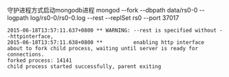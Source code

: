 守护进程方式启动mongodb进程
    mongod --fork --dbpath data/rs0-0 --logpath log/rs0-0/rs0-0.log --rest --replSet rs0 --port 37017
    
    2015-06-18T13:57:11.637+0800 ** WARNING: --rest is specified without --httpinterface,
    2015-06-18T13:57:11.638+0800 **          enabling http interface
    about to fork child process, waiting until server is ready for connections.
    forked process: 14141
    child process started successfully, parent exiting